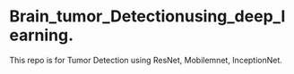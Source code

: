 # Brain_tumor_Detectionusing_deep_learning.
This repo is for Tumor Detection using  ResNet, Mobilemnet, InceptionNet.
